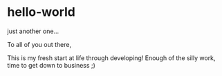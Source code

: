 # hello-world
just another one...

To all of you out there,

This is my fresh start at life through developing! Enough of the silly work, time to get down to business ;)
